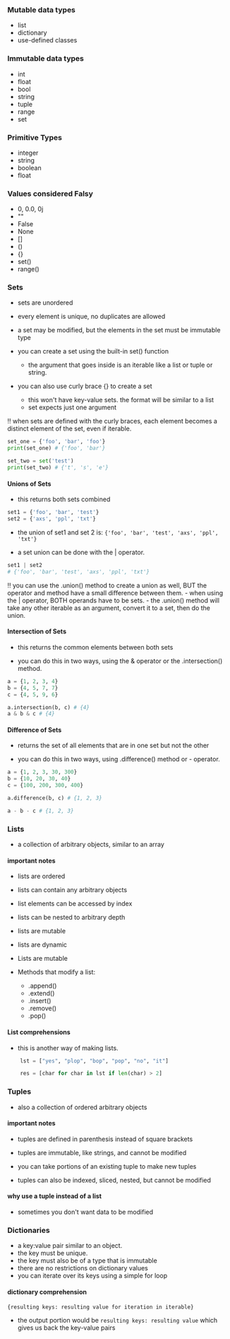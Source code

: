 ### Mutable data types
- list
- dictionary
- use-defined classes

### Immutable data types
- int
- float
- bool
- string
- tuple
- range
- set

### Primitive Types
- integer
- string
- boolean
- float

### Values considered Falsy
- 0, 0.0, 0j
- ""
- False
- None
- []
- ()
- {}
- set()
- range()

### Sets
- sets are unordered
- every element is unique, no duplicates are allowed
- a set may be modified, but the elements in the set must be immutable type

- you can create a set using the built-in set() function
    - the argument that goes inside is an iterable like a list or tuple or string.
- you can also use curly brace {} to create a set
    - this won't have key-value sets. the format will be similar to a list
    - set expects just one argument

:bangbang: when sets are defined with the curly braces, each element becomes a distinct element of the set, even if iterable.

```python
set_one = {'foo', 'bar', 'foo'}
print(set_one) # {'foo', 'bar'}

set_two = set('test')
print(set_two) # {'t', 's', 'e'}
```

#### Unions of Sets
- this returns both sets combined

```python
set1 = {'foo', 'bar', 'test'}
set2 = {'axs', 'ppl', 'txt'}
```
- the union of set1 and set 2 is: `{'foo', 'bar', 'test', 'axs', 'ppl', 'txt'}`

- a set union can be done with the | operator.

```python
set1 | set2
# {'foo', 'bar', 'test', 'axs', 'ppl', 'txt'}
```
:bangbang: you can use the .union() method to create a union as well, BUT the operator and method have a small difference between them.
    - when using the | operator, BOTH operands have to be sets.
    - the .union() method will take any other iterable as an argument, convert it to a set, then do the union.

#### Intersection of Sets
- this returns the common elements between both sets

- you can do this in two ways, using the & operator or the .intersection() method.

```python
a = {1, 2, 3, 4}
b = {4, 5, 7, 7}
c = {4, 5, 9, 6}

a.intersection(b, c) # {4}
a & b & c # {4}
```

#### Difference of Sets
- returns the set of all elements that are in one set but not the other

- you can do this in two ways, using .difference() method or - operator.

```python
a = {1, 2, 3, 30, 300}
b = {10, 20, 30, 40}
c = {100, 200, 300, 400}

a.difference(b, c) # {1, 2, 3}

a - b - c # {1, 2, 3}
```

### Lists
- a collection of arbitrary objects, similar to an array

#### important notes
- lists are ordered
- lists can contain any arbitrary objects
- list elements can be accessed by index
- lists can be nested to arbitrary depth
- lists are mutable
- lists are dynamic

- Lists are mutable
- Methods that modify a list:
    - .append()
    - .extend()
    - .insert()
    - .remove()
    - .pop()

#### List comprehensions
- this is another way of making lists.

```python
    lst = ["yes", "plop", "bop", "pop", "no", "it"]

    res = [char for char in lst if len(char) > 2]
```

### Tuples
- also a collection of ordered arbitrary objects

#### important notes
- tuples are defined in parenthesis instead of square brackets
- tuples are immutable, like strings, and cannot be modified
- you can take portions of an existing tuple to make new tuples

- tuples can also be indexed, sliced, nested, but cannot be modified

#### why use a tuple instead of a list
- sometimes you don't want data to be modified

### Dictionaries
- a key:value pair similar to an object.
- the key must be unique.
- the key must also be of a type that is immutable
- there are no restrictions on dictionary values
- you can iterate over its keys using a simple for loop

#### dictionary comprehension
```{resulting keys: resulting value for iteration in iterable}```

- the output portion would be ```resulting keys: resulting value``` which gives us back the key-value pairs
